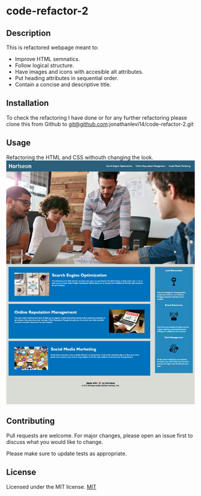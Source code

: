# code-refactor-2

## Description
This is refactored webpage meant to:
 - Improve HTML semnatics.
 - Follow logical structure.
 - Have images and icons with accesible alt attributes.
 - Put heading attributes in sequential order.
 - Contain a concise and descriptive title. 


## Installation
To check the refactoring I have done or
for any further refactoring please clone this from Github to 
git@github.com:jonathanlevi14/code-refactor-2.git

## Usage
Refactoring the HTML and CSS withouth changing the look.
![Horiseon website](assets/images/Horiseon-screenshot.jpg)

## Contributing
Pull requests are welcome. For major changes, please open an issue first to discuss what you would like to change.

Please make sure to update tests as appropriate.

## License
Licensed under the MIT license.
[MIT](https://choosealicense.com/licenses/mit/)